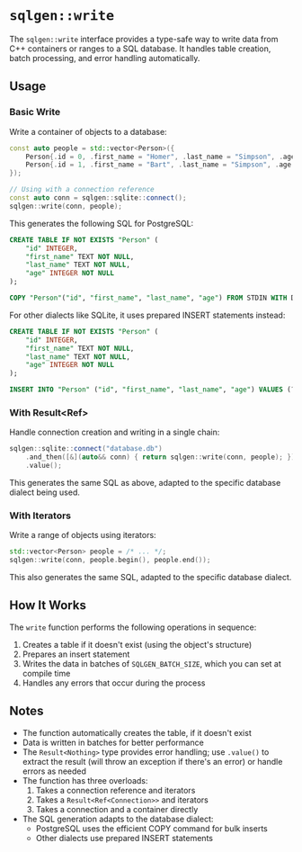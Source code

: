 # `sqlgen::write`

The `sqlgen::write` interface provides a type-safe way to write data from C++ containers or ranges to a SQL database. It handles table creation, batch processing, and error handling automatically.

## Usage

### Basic Write

Write a container of objects to a database:

```cpp
const auto people = std::vector<Person>({
    Person{.id = 0, .first_name = "Homer", .last_name = "Simpson", .age = 45},
    Person{.id = 1, .first_name = "Bart", .last_name = "Simpson", .age = 10}
});

// Using with a connection reference
const auto conn = sqlgen::sqlite::connect();
sqlgen::write(conn, people);
```

This generates the following SQL for PostgreSQL:

```sql
CREATE TABLE IF NOT EXISTS "Person" (
    "id" INTEGER,
    "first_name" TEXT NOT NULL,
    "last_name" TEXT NOT NULL,
    "age" INTEGER NOT NULL
);

COPY "Person"("id", "first_name", "last_name", "age") FROM STDIN WITH DELIMITER '\t' NULL '\e' QUOTE '\a';
```

For other dialects like SQLite, it uses prepared INSERT statements instead:

```sql
CREATE TABLE IF NOT EXISTS "Person" (
    "id" INTEGER,
    "first_name" TEXT NOT NULL,
    "last_name" TEXT NOT NULL,
    "age" INTEGER NOT NULL
);

INSERT INTO "Person" ("id", "first_name", "last_name", "age") VALUES (?, ?, ?, ?);
```

### With Result<Ref<Connection>>

Handle connection creation and writing in a single chain:

```cpp
sqlgen::sqlite::connect("database.db")
    .and_then([&](auto&& conn) { return sqlgen::write(conn, people); })
    .value();
```

This generates the same SQL as above, adapted to the specific database dialect being used.

### With Iterators

Write a range of objects using iterators:

```cpp
std::vector<Person> people = /* ... */;
sqlgen::write(conn, people.begin(), people.end());
```

This also generates the same SQL, adapted to the specific database dialect.

## How It Works

The `write` function performs the following operations in sequence:

1. Creates a table if it doesn't exist (using the object's structure)
2. Prepares an insert statement
3. Writes the data in batches of `SQLGEN_BATCH_SIZE`, which you can set at compile time
4. Handles any errors that occur during the process

## Notes

- The function automatically creates the table, if it doesn't exist
- Data is written in batches for better performance
- The `Result<Nothing>` type provides error handling; use `.value()` to extract the result (will throw an exception if there's an error) or handle errors as needed
- The function has three overloads:
  1. Takes a connection reference and iterators
  2. Takes a `Result<Ref<Connection>>` and iterators
  3. Takes a connection and a container directly
- The SQL generation adapts to the database dialect:
  - PostgreSQL uses the efficient COPY command for bulk inserts
  - Other dialects use prepared INSERT statements


